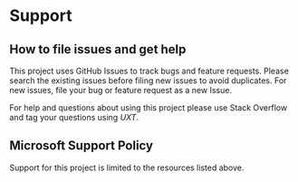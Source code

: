 # Support

## How to file issues and get help

This project uses GitHub Issues to track bugs and feature requests. Please search the existing issues before filing new issues to avoid duplicates. For new issues, file your bug or feature request as a new Issue.

For help and questions about using this project please use Stack Overflow and tag your questions using _UXT_.

## Microsoft Support Policy

Support for this project is limited to the resources listed above.